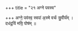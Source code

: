 +++
title = "२१ अग्ने पवस्व"

+++
अग्ने॒ पव॑स्व॒ स्वपा॑ अ॒स्मे वर्चः॑ सु॒वीर्य॑म् ।  
दध॑द्र॒यिं मयि॒ पोष॑म् ॥